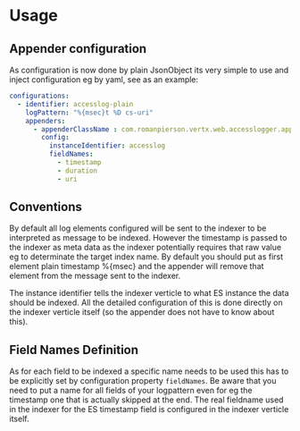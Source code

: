 
# Usage

## Appender configuration

As configuration is now done by plain JsonObject its very simple to use and inject configuration eg by yaml, see as an example:

```yaml
configurations:
  - identifier: accesslog-plain
    logPattern: "%{msec}t %D cs-uri"
    appenders:
      - appenderClassName : com.romanpierson.vertx.web.accesslogger.appender.elasticsearch.impl.ElasticSearchAppender
        config:
          instanceIdentifier: accesslog
          fieldNames:
            - timestamp
            - duration
            - uri
```

## Conventions

By default all log elements configured will be sent to the indexer to be interpreted as message to be indexed. However the timestamp is passed to the indexer as meta data as the indexer potentially requires that raw value eg to determinate the target index name. 
By default you should put as first element plain timestamp %{msec} and the appender will remove that element from the message sent to the indexer.  

The instance identifier tells the indexer verticle to what ES instance the data should be indexed. All the detailed configuration of this is done directly on the indexer verticle itself (so the appender does not have to know about this).

## Field Names Definition

As for each field to be indexed a specific name needs to be used this has to be explicitly set by configuration property `fieldNames`. Be aware that you need to put a name for all fields of your logpattern even for eg the timestamp one that is actually skipped at the end. The real fieldname used in the indexer for the ES timestamp field is configured in the indexer verticle itself.

